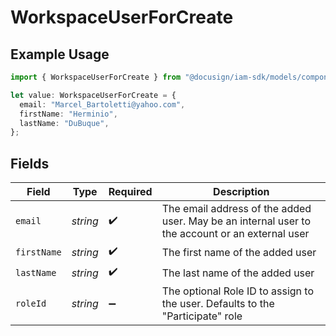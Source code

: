 # WorkspaceUserForCreate

## Example Usage

```typescript
import { WorkspaceUserForCreate } from "@docusign/iam-sdk/models/components";

let value: WorkspaceUserForCreate = {
  email: "Marcel_Bartoletti@yahoo.com",
  firstName: "Herminio",
  lastName: "DuBuque",
};
```

## Fields

| Field                                                                                           | Type                                                                                            | Required                                                                                        | Description                                                                                     |
| ----------------------------------------------------------------------------------------------- | ----------------------------------------------------------------------------------------------- | ----------------------------------------------------------------------------------------------- | ----------------------------------------------------------------------------------------------- |
| `email`                                                                                         | *string*                                                                                        | :heavy_check_mark:                                                                              | The email address of the added user. May be an internal user to the account or an external user |
| `firstName`                                                                                     | *string*                                                                                        | :heavy_check_mark:                                                                              | The first name of the added user                                                                |
| `lastName`                                                                                      | *string*                                                                                        | :heavy_check_mark:                                                                              | The last name of the added user                                                                 |
| `roleId`                                                                                        | *string*                                                                                        | :heavy_minus_sign:                                                                              | The optional Role ID to assign to the user. Defaults to the "Participate" role                  |